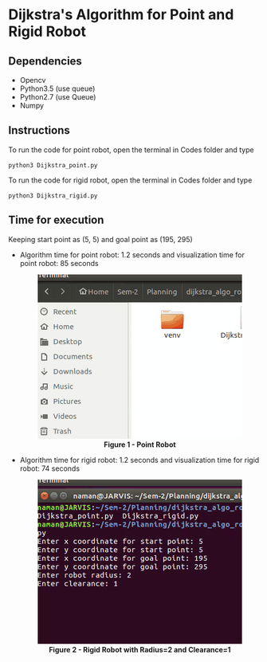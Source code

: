 # Dijkstra's Algorithm for Point and Rigid Robot

## Dependencies

- Opencv
- Python3.5 (use queue)
- Python2.7 (use Queue)
- Numpy

## Instructions

To run the code for point robot, open the terminal in Codes folder and type
```
python3 Dijkstra_point.py
``` 

To run the code for rigid robot, open the terminal in Codes folder and type
```
python3 Dijkstra_rigid.py
```

## Time for execution

Keeping start point as (5, 5) and goal point as (195, 295)

- Algorithm time for point robot: 1.2 seconds and visualization time for point robot: 85 seconds

  <p align="center">
    <img src="https://github.com/namangupta98/dijkstra_algo_robot/blob/master/Output/Dijkstra-Point-fast.gif"><br \>
    <b>Figure 1 - Point Robot</b>
  </p>

- Algorithm time for rigid robot: 1.2 seconds and visualization time for rigid robot: 74 seconds

  <p align="center">
    <img src="https://github.com/namangupta98/dijkstra_algo_robot/blob/master/Output/Dijkstra-Rigid-fast.gif"><br \>
    <b>Figure 2 - Rigid Robot with Radius=2 and Clearance=1</b>
  </p>
